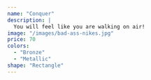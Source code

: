 ```yaml
---
name: "Conquer"
description: |
  You will feel like you are walking on air!
image: "/images/bad-ass-nikes.jpg"
price: 70
colors:
  - "Bronze"
  - "Metallic"
shape: "Rectangle"
---
```

